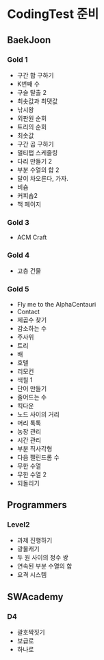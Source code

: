 # CodingTest 준비

## BaekJoon

### Gold 1

- 구간 합 구하기
- K번째 수
- 구슬 탈출 2
- 최솟값과 최댓값
- 낚시왕
- 외판원 순회
- 트리의 순회
- 최솟값
- 구간 곱 구하기
- 멀티탭 스케줄링
- 다리 만들기 2
- 부분 수열의 합 2
- 달이 차오른다, 가자.
- 비숍
- 커피숍2
- 책 페이지

### Gold 3

- ACM Craft

### Gold 4

- 고층 건물

### Gold 5

- Fly me to the AlphaCentauri
- Contact
- 제곱수 찾기
- 감소하는 수
- 주사위
- 트리
- 배
- 호텔
- 리모컨
- 색칠 1
- 단어 만들기
- 줄어드는 수
- 킥다운
- 노드 사이의 거리
- 머리 톡톡
- 농장 관리
- 시간 관리
- 부분 직사각형
- 다음 팰린드롬 수
- 무한 수열
- 무한 수열 2
- 되돌리기


## Programmers

### Level2

- 과제 진행하기
- 광물캐기
- 두 원 사이의 정수 쌍
- 연속된 부분 수열의 합
- 요격 시스템

## SWAcademy

### D4

- 괄호짝짓기
- 보급로
- 하나로
